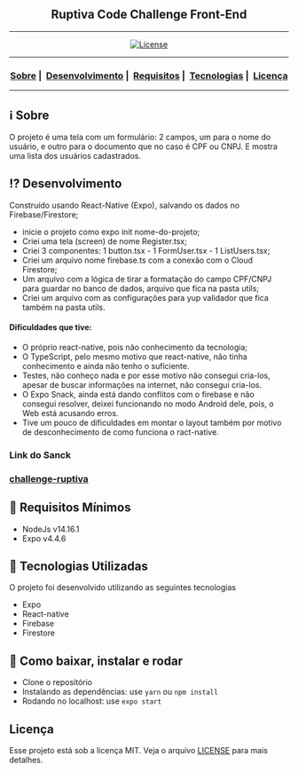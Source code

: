 <h2 align="center">Ruptiva Code Challenge Front-End</h2>

___




<p align="center">
  <a href="LICENSE">
    <img alt="License" src="https://img.shields.io/badge/license-MIT-%23F8952D">
  </a>
</p>

___

<h3 align="center">
  <a href="#information_source-sobre">Sobre</a>&nbsp;|&nbsp;
  <a href="#interrobang-desenvolvimento">Desenvolvimento</a>&nbsp;|&nbsp;
  <a href="#seedling-requisitos-mínimos">Requisitos</a>&nbsp;|&nbsp;
  <a href="#rocket-tecnologias-utilizadas">Tecnologias</a>&nbsp;|&nbsp;
  <a href="#licença">Licença</a>
</h3>

___


## :information_source: Sobre

O projeto é uma tela com um formulário: 2 campos, um para o nome do usuário, e outro para o documento que no caso é CPF ou CNPJ. E mostra uma lista dos usuários cadastrados.

## :interrobang: Desenvolvimento

Construído usando React-Native (Expo), salvando os dados no Firebase/Firestore;
- inicie o projeto como expo init nome-do-projeto; 
- Criei uma tela (screen) de nome Register.tsx; 
- Criei 3 componentes: 1 button.tsx - 1 FormUser.tsx - 1 ListUsers.tsx; 
- Criei um arquivo nome firebase.ts com a conexão com o Cloud Firestore; 
- Um arquivo com a lógica de tirar a formatação do campo CPF/CNPJ para guardar no banco de dados, arquivo que fica na pasta utils; 
- Criei um arquivo com as configurações para yup validador que fica também na pasta utils.

#### Dificuldades que tive: 
- O próprio react-native, pois não conhecimento da tecnologia;
- O TypeScript, pelo mesmo motivo que react-native, não tinha conhecimento e ainda não tenho o suficiente.
- Testes, não conheço nada e por esse motivo não consegui cria-los, apesar de buscar informações na internet, não consegui cria-los.
- O Expo Snack, ainda está dando conflitos com o firebase e não consegui resolver, deixei funcionando no modo Android dele, pois, o Web está acusando erros.
- Tive um pouco de dificuldades em montar o layout também por motivo de desconhecimento de como funciona o ract-native.


### Link do Sanck
### [challenge-ruptiva](https://snack.expo.io/@eemr3/github.com-eemr3-challenge-ruptiva)

## :seedling: Requisitos Mínimos

- NodeJs v14.16.1
- Expo v4.4.6

## :rocket: Tecnologias Utilizadas 

O projeto foi desenvolvido utilizando as seguintes tecnologias

- Expo
- React-native
- Firebase
- Firestore

## :link: Como baixar, instalar e rodar

- Clone o repositório
- Instalando as dependências: use ```yarn``` ou ```npm install```
- Rodando no localhost: use ```expo start```

## Licença 

Esse projeto está sob a licença MIT. Veja o arquivo [LICENSE](LICENSE) para mais detalhes.
